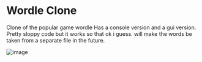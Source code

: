 # Wordle Clone
 Clone of the popular game wordle
 Has a console version and a gui version.
 Pretty sloppy code but it works so that ok i guess. 
 will make the words be taken from a separate file in the future.
 
![image](https://cdn.upload.systems/uploads/NA9Y8d8V.png)
